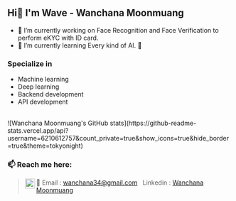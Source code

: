 ## Hi👋 I'm Wave - Wanchana Moonmuang

- 🔭 I’m currently working on Face Recognition and Face Verification to perform eKYC with ID card.
- 🌱 I’m currently learning Every kind of AI. 🤖


### Specialize in
- Machine learning
- Deep learning
- Backend development
- API development

<br>
![Wanchana Moonmuang's GitHub stats](https://github-readme-stats.vercel.app/api?username=6210612757&count_private=true&show_icons=true&hide_border=true&theme=tokyonight)
<br>

### 📫 Reach me here: 
> 📧 Email : wanchana34@gmail.com
> <img align="left" alt="Wanchana Moonmuang | LinkedIn" width="22px" src="https://cdn.jsdelivr.net/npm/simple-icons@v3/icons/linkedin.svg" /> &#160; Linkedin : [Wanchana Moonmuang](https://www.linkedin.com/in/wanchana-moonmuang-00984a15b/)
